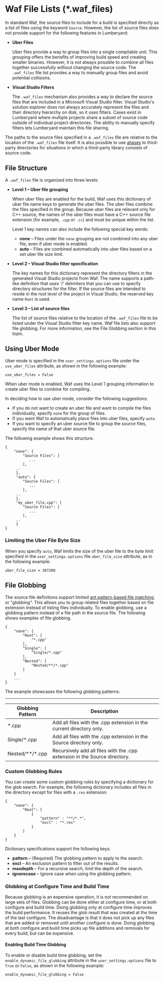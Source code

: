 # Waf File Lists \(\*\.waf\_files\)<a name="waf-files-filelist"></a>

In standard Waf, the source files to include for a build is specified directly as a list of files using the keyword `Source`\. However, the list of source files does not provide support for the following features in Lumberyard:
+ **Uber Files**

  Uber files provide a way to group files into a single compilable unit\. This grouping offers the benefits of improving build speed and creating smaller binaries\. However, it is not always possible to combine all files together successfully without changing the source code\. The `.waf_files` file list provides a way to manually group files and avoid potential collisions\.
+ **Visual Studio Filters**

  The `.waf_files` mechanism also provides a way to declare the source files that are included in a Microsoft Visual Studio filter\. Visual Studio's solution explorer does not always accurately represent the files and their directory hierarchy on disk, so it uses filters\. Cases exist in Lumberyard where multiple projects share a subset of source code outside of individual project directories\. The ability to manually specify filters lets Lumberyard maintain this file sharing\.

The paths to the source files specified in a `.waf_files` file are relative to the location of the `.waf_files` file itself\. It is also possible to use [aliases](waf-third-party-library-configurations.md#waf-third-party-library-configurations-using-aliases) to third\-party directories for situations in which a third\-party library consists of source code\.

## File Structure<a name="waf-files-filelist-structure"></a>

A `.waf_files` file is organized into three levels:
+ **Level 1 – Uber file grouping**

  When uber files are enabled for the build, Waf uses this dictionary of uber file name keys to generate the uber files\. The uber files combine the files specified in the group\. Because uber files are relevant only for C\+\+ source, the names of the uber files must have a C\+\+ source file extension \(for example, `.cpp` or `.cc`\) and must be unique within the list\.

  Level 1 key names can also include the following special key words:
  + **none** – Files under the `none` grouping are not combined into any uber file, even if uber mode is enabled\.
  + **auto** – Files are combined automatically into uber files based on a set uber file size limit\.
+ **Level 2 – Visual Studio filter specification**

  The key names for this dictionary represent the directory filters in the generated Visual Studio projects from Waf\. The name supports a path\-like definition that uses '/' delimiters that you can use to specify directory structures for the filter\. If the source files are intended to reside in the root level of the project in Visual Studio, the reserved key name `Root` is used\.
+ **Level 3 – List of source files**

  The list of source files relative to the location of the `.waf_files` file to be listed under the Visual Studio filter key name\. Waf file lists also support file globbing\. For more information, see the File Globbing section in this topic\.

## Using Uber Mode<a name="waf-files-filelist-uber-mode"></a>

Uber mode is specified in the `user_settings.options` file under the `use_uber_files` attribute, as shown in the following example:

```
use_uber_files = False
```

When uber mode is enabled, Waf uses the Level 1 grouping information to create uber files to combine for compiling\.

In deciding how to use uber mode, consider the following suggestions:
+ If you do not want to create an uber file and want to compile the files individually, specify `none` for the group of files\.
+ If you want Waf to automatically place files into uber files, specify `auto`\.
+ If you want to specify an uber source file to group the source files, specify the name of that uber source file\.

The following example shows this structure\.

```
{
    "none": {
        "Source Files": [
           ...
        ],
     ..
     },
     "auto": {
        "Source Files": [
           ...
        ],
     ..
     },
     "my_uber_file.cpp": [
        "Source Files": [
           ...
        ],
     ..
     }
}
```

### Limiting the Uber File Byte Size<a name="waf-files-filelist-auto-file-byte-size-limit"></a>

When you specify `auto`, Waf limits the size of the uber file to the byte limit specified in the `user_settings.options` file `uber_file_size` attribute, as in the following example:

```
uber_file_size = 307200
```

## File Globbing<a name="waf-files-filelist-file-globbing"></a>

The source file definitions support limited [ant pattern\-based file matching](https://ant.apache.org/manual/dirtasks.html), or "globbing"\. This allows you to group related files together based on file extension instead of listing files individually\. To enable globbing, use a globbing pattern instead of a file path in the source file\. The following shows examples of file globbing\.

```
{
    "none": {
        "Root": [
            "*.cpp"
        ],
        "Single": [
            "Single/*.cpp"
        ],
        "Nested": [
            "Nested/**/*.cpp"
        ]
    }
    ...
}
```

The example showcases the following globbing patterns:


****  

| Globbing Pattern | Description | 
| --- | --- | 
| \*\.cpp | Add all files with the \.cpp extension in the current directory only\. | 
| Single/\*\.cpp | Add all files with the \.cpp extension in the Source directory only\. | 
| Nested/\*\*/\*\.cpp | Recursively add all files with the \.cpp extension in the Source directory\. | 

### Custom Globbing Rules<a name="waf-files-filelist-file-globbing-custom-rules"></a>

You can create some custom globbing rules by specifying a dictionary for the glob search\. For example, the following dictionary includes all files in the directory except for files with a `.res` extension:

```
{
    "none": {
        "Root": [
            {
                "pattern" : "**/*.*",
                "excl" : "*.res"
            }
        ]
    }
}
```

Dictionary specifications support the following keys:
+ **pattern** – \(Required\) The globbing pattern to apply to the search\.
+ **excl** – An exclusion pattern to filter out of the results\.
+ **maxdepth** – For a recursive search, limit the depth of the search\.
+ **ignorecase** – Ignore case when using the globbing pattern\.

### Globbing at Configure Time and Build Time<a name="waf-files-filelist-file-globbing-at-configure-time-and-build-time"></a>

Because globbing is an expensive operation, it is not recommended on large sets of files\. Globbing can be done either at configure time, or at both configure and build time\. Doing globbing only at configure time improves the build performance\. It reuses the glob result that was created at the time of the last configure\. The disadvantage is that it does not pick up any files that are added or removed until another configure is done\. Doing globbing at both configure and build time picks up file additions and removals for every build, but can be expensive\.

#### Enabling Build Time Globbing<a name="waf-files-filelist-file-globbing-enabling-build-time-globbing"></a>

To enable or disable build time globbing, set the `enable_dynamic_file_globbing` attribute in the `user_settings.options` file to `True` or `False`, as shown in the following example:

```
enable_dynamic_file_globbing = False
```